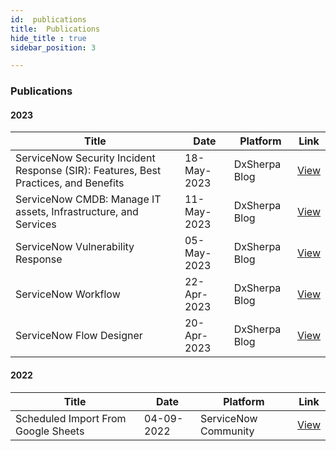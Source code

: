 ```yaml
---
id:  publications
title:  Publications
hide_title : true
sidebar_position: 3

---
```


###  Publications

####  2023

|    Title    | Date  | Platform  | Link |
| --------- | -----------------|----- |----------- |
|ServiceNow Security Incident Response (SIR): Features, Best Practices, and Benefits| 18-May-2023|DxSherpa Blog |[View](https://www.dxsherpa.com/blogs/servicenow-security-incident-response-sir-features-best-practices-and-benefits/)|
|ServiceNow CMDB: Manage IT assets, Infrastructure, and Services  | 11-May-2023| DxSherpa Blog | [View](https://www.dxsherpa.com/blogs/servicenow-cmdb-manage-it-assets-infrastructure-and-services/)|
|ServiceNow Vulnerability Response  | 05-May-2023|  DxSherpa Blog | [View](https://www.dxsherpa.com/blogs/servicenow-vulnerability-response/)|
|ServiceNow Workflow  | 22-Apr-2023|  DxSherpa Blog | [View](https://www.dxsherpa.com/blogs/servicenow-workflow/)|
|ServiceNow Flow Designer  | 20-Apr-2023|  DxSherpa Blog | [View](https://www.dxsherpa.com/blogs/servicenow-flow-designer/)|

#### 2022
|    Title    | Date | Platform    | Link |
| --------- | ---------------------- | -----|------ |
|Scheduled Import From Google Sheets|04-09-2022| ServiceNow Community|[View](https://www.servicenow.com/community/developer-articles/scheduled-import-from-google-sheets/ta-p/2322099)|


